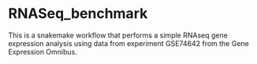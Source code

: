 # RNASeq_benchmark

This is a snakemake workflow that performs a simple RNAseq gene expression
analysis using data from experiment GSE74642 from the Gene Expression 
Omnibus.

